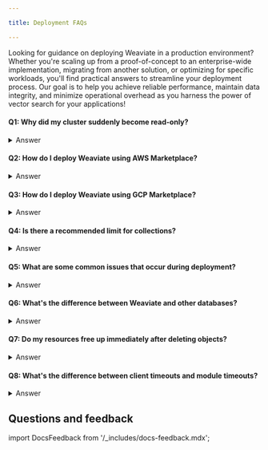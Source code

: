 ```yaml
---

title: Deployment FAQs

---
```


Looking for guidance on deploying Weaviate in a production environment? Whether you're scaling up from a proof-of-concept to an enterprise-wide implementation, migrating from another solution, or optimizing for specific workloads, you'll find practical answers to streamline your deployment process. Our goal is to help you achieve reliable performance, maintain data integrity, and minimize operational overhead as you harness the power of vector search for your applications!


#### Q1: Why did my cluster suddenly become read-only?

<details>

<summary> Answer </summary>

This almost always means you've run out of disk space. Weaviate protects itself by switching to read-only mode when disk usage exceeds a configured threshold. You'll need to increase the disk size available to Weaviate and then reset the read-only status.

</details>

#### Q2: How do I deploy Weaviate using AWS Marketplace?

<details>

<summary> Answer </summary>

This [doc](../installation-guides/aws-installation.md) will walk you through all the necessary steps to deploy Weaviate using AWS marketplace. 

</details>

#### Q3: How do I deploy Weaviate using GCP Marketplace?

<details>

<summary> Answer </summary>

This [doc](../installation-guides/gcp-installation.md) will walk you through all the necessary steps to deploy Weaviate using GCP marketplace. 

</details>

#### Q4: Is there a recommended limit for collections?

<details>

<summary> Answer </summary>

If you plan to create more than **20** collections, you may want to consider multi-tenancy instead for better scaling and performance. 

**Additional information:** [Scaling limits with collections](docs/weaviate/starter-guides/managing-collections/collections-scaling-limits.mdx)

</details>

#### Q5: What are some common issues that occur during deployment?

<details>

<summary> Answer </summary>

Common issues that occur during deployment include:

- The cluster becoming `read-only`
- Query results being inconsistent
- Nodes unable to maintain consensus. 
- Creating too many collections

</details>

#### Q6: What's the difference between Weaviate and other databases?

<details>

<summary> Answer </summary>

Weaviate has complex processes which means that ingestion and deletion require more steps than other types of databases. 
</details>

#### Q7: Do my resources free up immediately after deleting objects?

<details>

<summary> Answer </summary>

No, it does not happen instantaneously. When you delete objects a tombstone is created. The data removal and index cleanup occur as background processes. 

</details>

#### Q8: What's the difference between client timeouts and module timeouts?

<details>

<summary> Answer </summary>

- **Client timeout:** These are timeouts between the client and Weaviate server. 

- **Module timeout:** These are timeouts that occurs when Weaviate interacts with external modules like LLMs and vectorizers. 

</details>

## Questions and feedback

import DocsFeedback from '/_includes/docs-feedback.mdx';

<DocsFeedback/>